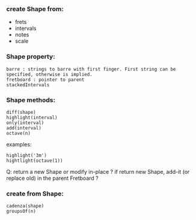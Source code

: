 


### create Shape from:

- frets
- intervals
- notes
- scale

### Shape property:

    barre : strings to barre with first finger. First string can be specified, otherwise is implied.
    fretboard : pointer to parent
    stackedIntervals       

### Shape methods:

    diff(shape) 
    highlight(interval)
    only(interval)
    add(interval)
    octave(n)

examples:

    highlight('3m')
    hightlight(octave(1))
    
Q: return a new Shape or modify in-place ? if return new Shape, add-it (or replace old) in the parent Fretboard ?

    
    
### create from Shape:

    cadenza(shape)
    groupsOf(n)
    
    
    
    
    
    
    

